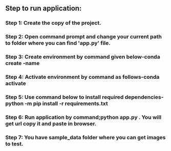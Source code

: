 ## Step to run application:
### Step 1:	Create the copy of the project.
### Step 2: Open command prompt and change your current path to folder where you can find 'app.py' file.
### Step 3: Create environment by command given below-conda create -name <environment name>
### Step 4: Activate environment by command as follows-conda activate <environment name>
### Step 5: Use command below to install required dependencies- python -m pip install -r requirements.txt
### Step 6: Run application by command;python app.py . You will get url copy it and paste in browser.
### Step 7: You have sample_data folder where you can get images to test.

